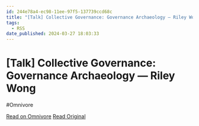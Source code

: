 ```yaml
---
id: 244e78a4-ec98-11ee-97f5-137739ccd68c
title: "[Talk] Collective Governance: Governance Archaeology — Riley Wong"
tags:
  - RSS
date_published: 2024-03-27 18:03:33
---
```


# [Talk] Collective Governance: Governance Archaeology — Riley Wong
#Omnivore

[Read on Omnivore](https://omnivore.app/me/talk-collective-governance-governance-archaeology-riley-wong-18e826877b2)
[Read Original](https://www.rileynwong.com/blog/2024/3/11/talk-collective-governance-governance-archaeology)



